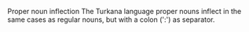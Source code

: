 Proper noun inflection
The Turkana language proper nouns inflect in the same cases as regular
nouns, but with a colon (':') as separator.



